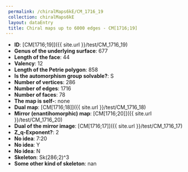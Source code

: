 ```yaml
--- 
 permalink: /chiralMaps6kE/CM_1716_19 
 collection: chiralMaps6kE
 layout: dataEntry
 title: Chiral maps up to 6000 edges - CM[1716;19]
---
```


- **ID**: [CM[1716;19]]({{ site.url }}/test/CM_1716_19)
- **Genus of the underlying surface**: 677
- **Length of the face**: 44
- **Valency**: 12
- **Length of the Petrie polygon**: 858
- **Is the automorphism group solvable?**: S
- **Number of vertices**: 286
- **Number of edges**: 1716
- **Number of faces**: 78
- **The map is self-**: none
- **Dual map**: [CM[1716;18]]({{ site.url }}/test/CM_1716_18)
- **Mirror (enantihomorphic) map**: [CM[1716;20]]({{ site.url }}/test/CM_1716_20)
- **Dual of the mirror image**: [CM[1716;17]]({{ site.url }}/test/CM_1716_17)
- **Z_q-Exponent?**: 2
- **No idea**:  7:20
- **No idea**: Y
- **No idea**: N
- **Skeleton**: Sk(286;2)^3
- **Some other kind of skeleton**: nan

